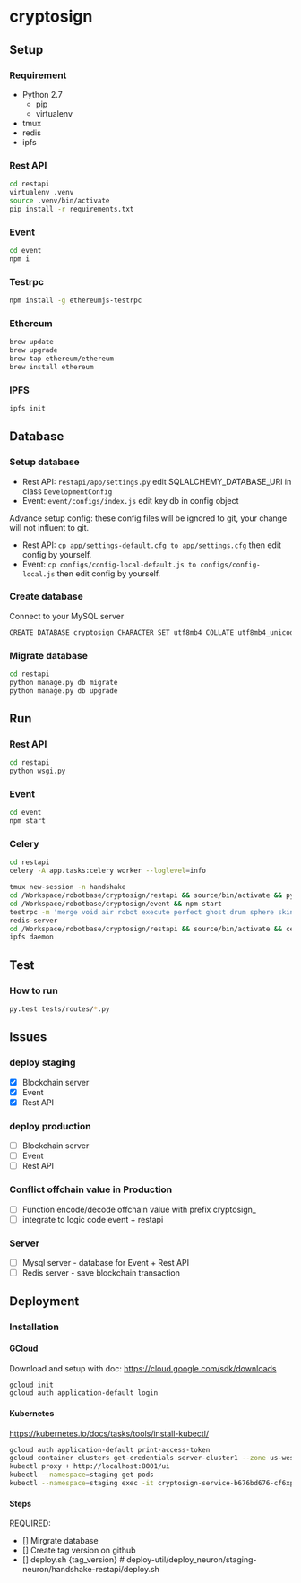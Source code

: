 # cryptosign

## Setup

### Requirement

- Python 2.7
  - pip
  - virtualenv
- tmux
- redis
- ipfs

### Rest API

```bash
cd restapi
virtualenv .venv
source .venv/bin/activate
pip install -r requirements.txt
```

### Event

```bash
cd event
npm i
```

### Testrpc

```bash
npm install -g ethereumjs-testrpc
```

### Ethereum

```bash
brew update
brew upgrade
brew tap ethereum/ethereum
brew install ethereum
```

### IPFS

```bash
ipfs init
```

## Database

### Setup database

- Rest API: `restapi/app/settings.py` edit SQLALCHEMY_DATABASE_URI in class `DevelopmentConfig`
- Event: `event/configs/index.js` edit key db in config object

Advance setup config: these config files will be ignored to git, your change will not influent to git.

- Rest API: `cp app/settings-default.cfg to app/settings.cfg` then edit config by yourself.
- Event: `cp configs/config-local-default.js to configs/config-local.js` then edit config by yourself.

### Create database

Connect to your MySQL server

```bash
CREATE DATABASE cryptosign CHARACTER SET utf8mb4 COLLATE utf8mb4_unicode_ci IF NOT EXISTS cryptosign;
```

### Migrate database

```bash
cd restapi
python manage.py db migrate
python manage.py db upgrade
```

## Run

### Rest API

```bash
cd restapi
python wsgi.py
```

### Event

```bash
cd event
npm start
```

### Celery

```bash
cd restapi
celery -A app.tasks:celery worker --loglevel=info
```

```bash
tmux new-session -n handshake
cd /Workspace/robotbase/cryptosign/restapi && source/bin/activate && python wsgi.py
cd /Workspace/robotbase/cryptosign/event && npm start
testrpc -m 'merge void air robot execute perfect ghost drum sphere skin crawl fiction'
redis-server
cd /Workspace/robotbase/cryptosign/restapi && source/bin/activate && celery -A app.tasks:celery worker --loglevel=info
ipfs daemon
```

## Test

### How to run

```bash
py.test tests/routes/*.py
```

## Issues

### deploy staging

- [x] Blockchain server
- [x] Event
- [x] Rest API

### deploy production

- [ ] Blockchain server
- [ ] Event
- [ ] Rest API

### Conflict offchain value in Production

- [ ] Function encode/decode offchain value with prefix cryptosign_
- [ ] integrate to logic code event + restapi

### Server

- [ ] Mysql server - database for Event + Rest API
- [ ] Redis server - save blockchain transaction

## Deployment

### Installation

#### GCloud

Download and setup with doc: https://cloud.google.com/sdk/downloads

```bash
gcloud init
gcloud auth application-default login
```

#### Kubernetes

https://kubernetes.io/docs/tasks/tools/install-kubectl/

```bash
gcloud auth application-default print-access-token
gcloud container clusters get-credentials server-cluster1 --zone us-west1-a --project handshake-205007
kubectl proxy + http://localhost:8001/ui
kubectl --namespace=staging get pods
kubectl --namespace=staging exec -it cryptosign-service-b676bd676-cf6xp /bin/bash
```

#### Steps

REQUIRED:

- [] Mirgrate database
- [] Create tag version on github
- [] deploy.sh {tag_version} # deploy-util/deploy_neuron/staging-neuron/handshake-restapi/deploy.sh
